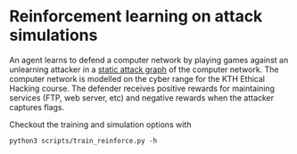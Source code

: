 # Reinforcement learning on attack simulations

An agent learns to defend a computer network by playing games against an unlearning attacker in a [static attack graph](docs/graphviz.pdf) of the computer network. The computer network is modelled on the cyber range for the KTH Ethical Hacking course. The defender receives positive rewards for maintaining services (FTP, web server, etc) and negative rewards when the attacker captures flags. 

Checkout the training and simulation options with 

```
python3 scripts/train_reinforce.py -h
```
